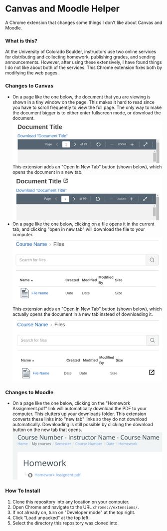 # Canvas and Moodle Helper
A Chrome extension that changes some things I don't like about Canvas and Moodle.

### What is this?
At the University of Colorado Boulder, instructors use two online services for distributing and collecting homework, publishing grades, and sending announcements.
However, after using these extensively, I have found things I do not like about both of the services.
This Chrome extension fixes both by modifying the web pages.

### Changes to Canvas
- On a page like the one below, the document that you are viewing is shown in a tiny window on the page.
  This makes it hard to read since you have to scroll frequently to view the full page.
  The only way to make the document bigger is to either enter fullscreen mode, or download the document.
  ![Canvas Before](screenshots/Canvas%20Document%20Before.png)
  This extension adds an "Open In New Tab" button (shown below), which opens the document in a new tab. 
  ![Canvas Before](screenshots/Canvas%20Document%20After.png)
- On a page like the one below, clicking on a file opens it in the current tab, and clicking "open in new tab" will download the file to your computer.
  ![Canvas Before](screenshots/Canvas%20File%20Before.png)
  This extension adds an "Open In New Tab" button (shown below), which actually opens the document in a new tab instead of downloading it.
  ![Canvas Before](screenshots/Canvas%20File%20After.png)

### Changes to Moodle
- On a page like the one below, clicking on the "Homework Assignment.pdf" link will automatically download the PDF to your computer.
  This clutters up your downloads folder.
  This extension converts these links into "new tab" links so they do not download automatically.
  Downloading is still possible by clicking the download button on the new tab that opens.
  ![Moodle Screenshot](screenshots/Moodle.png)
  
### How To Install
1. Clone this repository into any location on your computer.
2. Open Chrome and navigate to the URL `chrome://extensions/`.
3. If not already on, turn on "Developer mode" at the top right.
4. Click "Load unpacked" at the top left.
5. Select the directory this repository was cloned into.